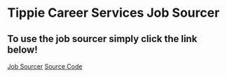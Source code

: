 # Tippie Career Services Job Sourcer
## To use the job sourcer simply click the link below!
[Job Sourcer](https://job-sourcer.streamlit.app)
[Source Code](https://github.com/WillMcCall/bais4150-final-deliverable)
